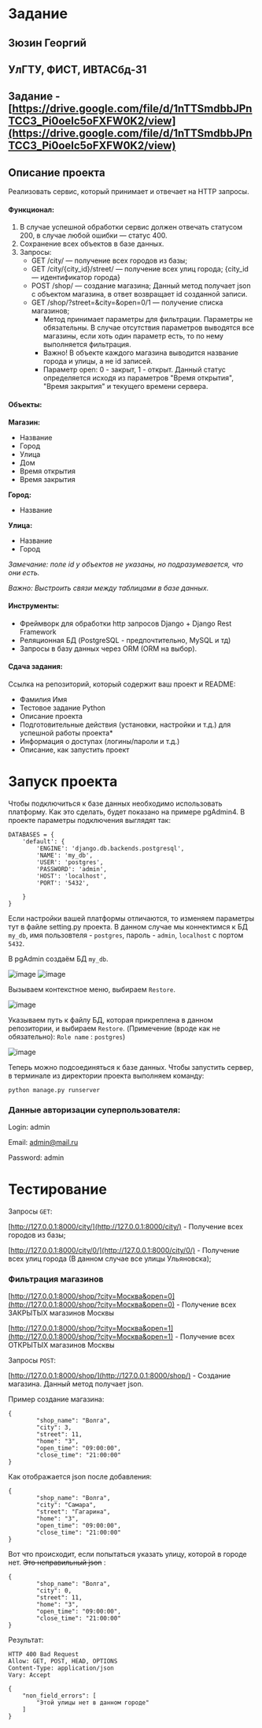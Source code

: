 #  Задание

##  Зюзин Георгий

## УлГТУ, ФИСТ, ИВТАСбд-31

## Задание - [https://drive.google.com/file/d/1nTTSmdbbJPnTCC3_Pi0oeIc5oFXFW0K2/view](https://drive.google.com/file/d/1nTTSmdbbJPnTCC3_Pi0oeIc5oFXFW0K2/view)

## Описание проекта

Реализовать сервис, который принимает и отвечает на HTTP запросы.

#### Функционал:

1. В случае успешной обработки сервис должен отвечать статусом 200, в случае любой ошибки — статус 400.
2. Сохранение всех объектов в базе данных.
3. Запросы:
   - GET /city/ — получение всех городов из базы;
   - GET /city/{city_id}/street/ — получение всех улиц города; {city_id — идентификатор города}
   - POST /shop/ — создание магазина; Данный метод получает json с объектом магазина, в ответ возвращает id созданной записи.
   - GET /shop/?street=&city=&open=0/1 — получение списка магазинов;
     - Метод принимает параметры для фильтрации. Параметры не обязательны. В случае отсутствия параметров выводятся все магазины, если хоть один параметр есть, то по нему выполняется фильтрация.
     - Важно! В объекте каждого магазина выводится название города и улицы, а не id записей.
     - Параметр open: 0 - закрыт, 1 - открыт. Данный статус определяется исходя из параметров "Время открытия", "Время закрытия" и текущего времени сервера.

#### Объекты:

**Магазин:**
- Название
- Город
- Улица
- Дом
- Время открытия
- Время закрытия

**Город:**
- Название

**Улица:**
- Название
- Город

_Замечание: поле id у объектов не указаны, но подразумевается, что они есть._

_Важно: Выстроить связи между таблицами в базе данных._

#### Инструменты:

- Фреймворк для обработки http запросов Django + Django Rest Framework
- Реляционная БД (PostgreSQL - предпочтительно, MySQL и тд)
- Запросы в базу данных через ORM (ORM на выбор).

#### Сдача задания:

Ссылка на репозиторий, который содержит ваш проект и README:
- Фамилия Имя
- Тестовое задание Python
- Описание проекта
- Подготовительные действия (установки, настройки и т.д.) для успешной работы проекта*
- Информация о доступах (логины/пароли и т.д.)
- Описание, как запустить проект

# Запуск проекта
Чтобы подключиться к базе данных необходимо использовать платформу. Как это сделать, будет показано на примере pgAdmin4.
В проекте параметры подключения выглядят так:
```
DATABASES = {
    'default': {
        'ENGINE': 'django.db.backends.postgresql',
        'NAME': 'my_db',
        'USER': 'postgres',
        'PASSWORD': 'admin',
        'HOST': 'localhost',
        'PORT': '5432',

    }
}
```
Если настройки вашей платформы отличаются, то изменяем параметры тут в файле setting.py проекта.
В данном случае мы коннектимся к БД `my_db`, имя пользовтеля - `postgres`, пароль -  `admin`, `localhost` с портом `5432`.

В pgAdmin создаём БД `my_db`.

![image](https://github.com/zh0rchik/TestingTask/assets/99082375/3fece1c5-940d-40bd-a84e-5196b424d760)
![image](https://github.com/zh0rchik/TestingTask/assets/99082375/17cf2db2-09fe-4c1e-ba4a-bd734a51912c)

Вызываем контекстное меню, выбираем `Restore`.

![image](https://github.com/zh0rchik/TestingTask/assets/99082375/e5501691-8596-4e31-b241-ff803ea5b70d)

Указываем путь к файлу БД, которая прикреплена в данном репозитории, и выбираем `Restore`. (Примечение (вроде как не обязательно): 
`Role name` : `postgres`)

![image](https://github.com/zh0rchik/TestingTask/assets/99082375/7d2ab801-7fc9-4788-8880-40c66fc0ff1f)

 Теперь можно подсоединяться к базе данных. Чтобы запустить сервер, в терминале из директории проекта выполняем команду:
```
python manage.py runserver
```

### Данные авторизации суперпользователя:
Login: admin

Email: admin@mail.ru

Password: admin


# Тестирование
Запросы `GET`:

[http://127.0.0.1:8000/city/](http://127.0.0.1:8000/city/) - Получение всех городов из базы;

[http://127.0.0.1:8000/city/0/](http://127.0.0.1:8000/city/0/) - Получение всех улиц города (В данном случае все улицы Ульяновска); 

### Фильтрация магазинов

[http://127.0.0.1:8000/shop/?city=Москва&open=0](http://127.0.0.1:8000/shop/?city=Москва&open=0) - Получение всех ЗАКРЫТЫХ магазинов Москвы

[http://127.0.0.1:8000/shop/?city=Москва&open=1](http://127.0.0.1:8000/shop/?city=Москва&open=1) - Получение всех ОТКРЫТЫХ магазинов Москвы

Запросы `POST`:

[http://127.0.0.1:8000/shop/](http://127.0.0.1:8000/shop/) - Cоздание магазина. Данный метод получает json.

 Пример создание магазина:

```
{
        "shop_name": "Волга",
        "city": 3,
        "street": 11,
        "home": "3",
        "open_time": "09:00:00",
        "close_time": "21:00:00"
}
```

Как отображается json после добавления:
```
{
        "shop_name": "Волга",
        "city": "Самара",
        "street": "Гагарина",
        "home": "3",
        "open_time": "09:00:00",
        "close_time": "21:00:00"
}
```

Вот что происходит, если попытаться указать улицу, которой в городе нет. ~~Это неправильный json~~ :
```
{
        "shop_name": "Волга",
        "city": 0,
        "street": 11,
        "home": "3",
        "open_time": "09:00:00",
        "close_time": "21:00:00"
}
```
 Результат:
```
HTTP 400 Bad Request
Allow: GET, POST, HEAD, OPTIONS
Content-Type: application/json
Vary: Accept

{
    "non_field_errors": [
        "Этой улицы нет в данном городе"
    ]
}
```
